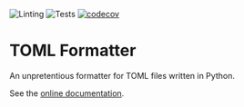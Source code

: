 ![Linting](https://github.com/paulovcmedeiros/toml-formatter/actions/workflows/linting.yaml/badge.svg)
![Tests](https://github.com/paulovcmedeiros/toml-formatter/actions/workflows/tests.yaml/badge.svg)
[![codecov](https://codecov.io/gh/paulovcmedeiros/toml-formatter/graph/badge.svg?token=XI8G1WH9O6)](https://codecov.io/gh/paulovcmedeiros/toml-formatter)

# TOML Formatter

An unpretentious formatter for TOML files written in Python.

See the [online documentation](https://paulovcmedeiros.github.io/toml-formatter-docs).
